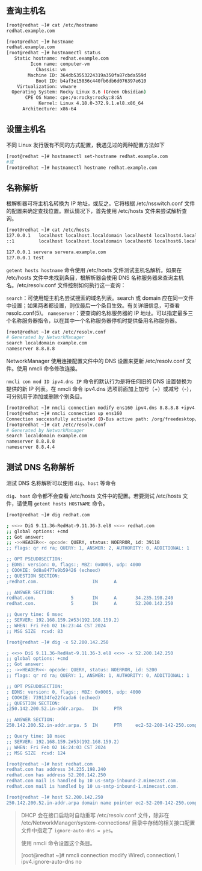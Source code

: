 ## 查询主机名

```bash
[root@redhat ~]# cat /etc/hostname
redhat.example.com

[root@redhat ~]# hostname
redhat.example.com
[root@redhat ~]# hostnamectl status
   Static hostname: redhat.example.com
         Icon name: computer-vm
           Chassis: vm
        Machine ID: 364db53553224319a350fa87cbda559d
           Boot ID: b4af3e15036c440fb6db6d076397e610
    Virtualization: vmware
  Operating System: Rocky Linux 8.6 (Green Obsidian)
       CPE OS Name: cpe:/o:rocky:rocky:8:GA
            Kernel: Linux 4.18.0-372.9.1.el8.x86_64
      Architecture: x86-64
```

## 设置主机名

不同 Linux 发行版有不同的方式配置，我遇见过的两种配置方法如下

```bash
[root@redhat ~]# hostnamectl set-hostname redhat.example.com
#或
[root@redhat ~]# hostnamectl hostname redhat.example.com
```

## 名称解析

根解析器可将主机名转换为 IP 地址，或反之。它将根据 /etc/nsswitch.conf 文件的配置来确定查找位置。默认情况下，首先使用 /etc/hosts 文件来尝试解析查询。

```bash
[root@redhat ~]# cat /etc/hosts
127.0.0.1   localhost localhost.localdomain localhost4 localhost4.localdomain4
::1         localhost localhost.localdomain localhost6 localhost6.localdomain6

127.0.0.1 servera servera.example.com
127.0.0.1 test
```

`getent hosts hostname` 命令使用 /etc/hosts 文件测试主机名解析。如果在 /etc/hosts 文件中未找到条目，根解析器会使用 DNS 名称服务器来查询主机名。/etc/resolv.conf 文件控制如何执行这一查询：

`search`：可使用短主机名尝试搜索的域名列表。search 或 domain 应在同一文件中设置；如果两者都设置，则仅最后一个条目生效。有关详细信息，可查看 resolc.conf(5)。
`nameserver`：要查询的名称服务器的 IP 地址。可以指定最多三个名称服务器指令，以在其中一个名称服务器停机时提供备用名称服务器。

```bash
[root@redhat ~]# cat /etc/resolv.conf
# Generated by NetworkManager
search localdomain example.com
nameserver 8.8.8.8
```

NetworkManager 使用连接配置文件中的 DNS 设置来更新 /etc/resolv.conf 文件。使用 nmcli 命令修改连接。

`nmcli con mod ID ipv4.dns IP` 命令的默认行为是将任何旧的 DNS 设置替换为提供的新 IP 列表。在 nmcli 命令 ipv4.dns 选项前面加上加号（+）或减号（-），可分别用于添加或删除个别条目。

```bash
[root@redhat ~]# nmcli connection modify ens160 ipv4.dns 8.8.8.8 +ipv4.dns 8.8.4.4
[root@redhat ~]# nmcli connection up ens160
Connection successfully activated (D-Bus active path: /org/freedesktop/NetworkManager/ActiveConnection/3)
[root@redhat ~]# cat /etc/resolv.conf
# Generated by NetworkManager
search localdomain example.com
nameserver 8.8.8.8
nameserver 8.8.4.4
```

## 测试 DNS 名称解析

测试 DNS 名称解析可以使用 `dig`、`host` 等命令

`dig`、`host` 命令都不会查看 /etc/hosts 文件中的配置。若要测试 /etc/hosts 文件，请使用 `getent hosts HOSTNAME` 命令。

```bash
[root@redhat ~]# dig redhat.com

; <<>> DiG 9.11.36-RedHat-9.11.36-3.el8 <<>> redhat.com
;; global options: +cmd
;; Got answer:
;; ->>HEADER<<- opcode: QUERY, status: NOERROR, id: 39118
;; flags: qr rd ra; QUERY: 1, ANSWER: 2, AUTHORITY: 0, ADDITIONAL: 1

;; OPT PSEUDOSECTION:
; EDNS: version: 0, flags:; MBZ: 0x0005, udp: 4000
; COOKIE: 9d8a8477e9b59426 (echoed)
;; QUESTION SECTION:
;redhat.com.                    IN      A

;; ANSWER SECTION:
redhat.com.             5       IN      A       34.235.198.240
redhat.com.             5       IN      A       52.200.142.250

;; Query time: 6 msec
;; SERVER: 192.168.159.2#53(192.168.159.2)
;; WHEN: Fri Feb 02 16:23:44 CST 2024
;; MSG SIZE  rcvd: 83

[root@redhat ~]# dig -x 52.200.142.250

; <<>> DiG 9.11.36-RedHat-9.11.36-3.el8 <<>> -x 52.200.142.250
;; global options: +cmd
;; Got answer:
;; ->>HEADER<<- opcode: QUERY, status: NOERROR, id: 5200
;; flags: qr rd ra; QUERY: 1, ANSWER: 1, AUTHORITY: 0, ADDITIONAL: 1

;; OPT PSEUDOSECTION:
; EDNS: version: 0, flags:; MBZ: 0x0005, udp: 4000
; COOKIE: 739134fe22fcada6 (echoed)
;; QUESTION SECTION:
;250.142.200.52.in-addr.arpa.   IN      PTR

;; ANSWER SECTION:
250.142.200.52.in-addr.arpa. 5  IN      PTR     ec2-52-200-142-250.compute-1.amazonaws.com.

;; Query time: 18 msec
;; SERVER: 192.168.159.2#53(192.168.159.2)
;; WHEN: Fri Feb 02 16:24:03 CST 2024
;; MSG SIZE  rcvd: 124

[root@redhat ~]# host redhat.com
redhat.com has address 34.235.198.240
redhat.com has address 52.200.142.250
redhat.com mail is handled by 10 us-smtp-inbound-2.mimecast.com.
redhat.com mail is handled by 10 us-smtp-inbound-1.mimecast.com.

[root@redhat ~]# host 52.200.142.250
250.142.200.52.in-addr.arpa domain name pointer ec2-52-200-142-250.compute-1.amazonaws.com.
```

> DHCP 会在接口启动时自动重写 /etc/resolv.conf 文件，除非在 /etc/NetworkManager/system-connections/ 目录中存储的相关接口配置文件中指定了 `ignore-auto-dns = yes`。
>
> 使用 nmcli 命令设置这个条目。
>
> [root@redhat ~]# nmcli connection modify Wired\ connection\ 1 ipv4.ignore-auto-dns no